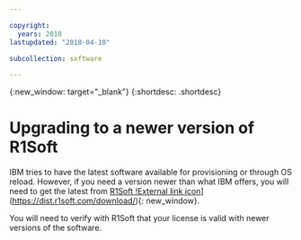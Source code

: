 ```yaml
---

copyright:
  years: 2018
lastupdated: "2018-04-10"

subcollection: software

---
```


{:new_window: target="_blank"}
{:shortdesc: .shortdesc}

# Upgrading to a newer version of R1Soft

IBM tries to have the latest software available for provisioning or through OS reload. However, if you need a version newer than what IBM offers, you will need to get the latest from [R1Soft !External link icon](../../icons/launch-glyph.svg "External link icon")](https://dist.r1soft.com/download/){: new_window}.

You will need to verify with R1Soft that your license is valid with newer versions of the software.
